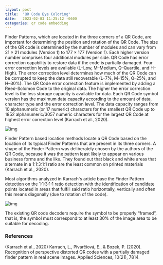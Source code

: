 ```yaml
---
layout: post
title:  "QR Code Eye Coloring"
date:   2023-02-03 11:25:12 -0600
categories: qr code embedding
---
```

Finder Patterns, which are located in the three corners of a QR Code, are important for determining the position and rotation of the QR Code. The size of the QR code is determined by the number of modules and can vary from 21 × 21 modules (Version 1) to 177 × 177 (Version 1). Each higher version number comprises four additional modules per side. QR Code has error correction capability to restore data if the code is partially damaged. Four error
correction levels are available (L–Low, M–Medium, Q–Quartile, and H–High). The error correction level determines how much of the QR Code can be corrupted to keep the data still recoverable (L–7%, M–15%, Q–25%, and H–30%). The QR Code error correction feature is implemented by adding a Reed–Solomon Code to the original data. The higher the error correction level is the less storage capacity is available for data. Each QR Code symbol version has the maximum data capacity according to the amount of data, character type and the error correction level. The data capacity ranges from 10 alphanumeric (or 17 numeric) characters for the smallest QR Code up to 1852 alphanumeric/3057 numeric characters for the largest QR Code at highest error correction level (Karrach et al., 2020).

![img]({{site.url}}/img/3/finder.png)

Finder Pattern based location methods locate a QR Code based on the location of its typical Finder Patterns that are present in its three corners. A shape of the Finder Pattern was deliberately chosen by the authors of the QR Code, because it was the pattern least likely to appear on various business forms and the like. They found out that black and white areas that alternate in a 1:1:3:1:1 ratio are the least common on printed materials (Karrach et al., 2020).

Most algorithms analyzed in Karrach's article base the Finder Pattern detection on the 1:1:3:1:1 ratio detection with the identification of candidate points located in areas that fulfill said ratio horizontally, vertically and often this means diagonally (due to rotation of the code).

![img]({{site.url}}/img/3/ratio.png)

The existing QR code decoders require the symbol to be properly “framed”, that is, the symbol must correspond to at least 30% of the image area to be suitable for decoding.

### References

(Karrach et al., 2020) Karrach, L., Pivarčiová, E., & Bozek, P. (2020). Recognition of perspective distorted QR codes with a partially damaged finder pattern in real scene images. Applied Sciences, 10(21), 7814.